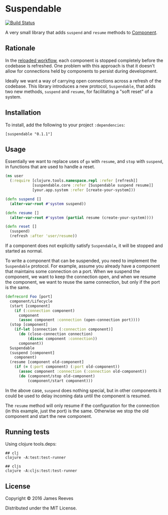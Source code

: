 # Suspendable

[![Build Status](https://travis-ci.org/weavejester/suspendable.svg?branch=master)](https://travis-ci.org/weavejester/suspendable)

A very small library that adds `suspend` and `resume` methods to
[Component][].

[component]: https://github.com/stuartsierra/component

## Rationale

In the [reloaded workflow][], each component is stopped completely
before the codebase is refreshed. One problem with this approach is
that it doesn't allow for connections held by components to persist
during development.

Ideally we want a way of carrying open connections across a refresh of
the codebase. This library introduces a new protocol, `Suspendable`,
that adds two new methods, `suspend` and `resume`, for facilitating a
"soft reset" of a system.

[reloaded workflow]: http://thinkrelevance.com/blog/2013/06/04/clojure-workflow-reloaded

## Installation

To install, add the following to your project `:dependencies`:

    [suspendable "0.1.1"]

## Usage

Essentially we want to replace uses of `go` with `resume`, and `stop`
with `suspend`, in functions that are used to handle a reset.

```clojure
(ns user
  (:require [clojure.tools.namespace.repl :refer [refresh]]
            [suspendable.core :refer [Suspendable suspend resume]]
            [your.app.system :refer [create-your-system]))

(defn suspend []
  (alter-var-root #'system suspend))

(defn resume []
  (alter-var-root #'system (partial resume (create-your-system))))

(defn reset []
  (suspend)
  (refresh :after 'user/resume))
```

If a component does not explicitly satisfy `Suspendable`, it will be
stopped and started as normal.

To write a component that can be suspended, you need to implement the
`Suspendable` protocol. For example, assume you already have a
component that maintains some connection on a port. When we suspend
the component, we want to keep the connection open, and when we resume
the component, we want to reuse the same connection, but only if the
port is the same.

```clojure
(defrecord Foo [port]
  component/Lifecycle
  (start [component]
    (if (:connection component)
      component
      (assoc component :connection (open-connection port))))
  (stop [component]
    (if-let [connection (:connection component)]
      (do (close-connection connection)
          (dissoc component :connection))
      component))
  Suspendable
  (suspend [component]
    component)
  (resume [component old-component]
    (if (= (:port component) (:port old-component))
      (assoc component :connection (:connection old-component))
      (do (component/stop old-component)
          (component/start component)))
```
      
In the above case, `suspend` does nothing special, but in other
components it could be used to delay incoming data until the component
is resumed.

The `resume` method will only resume if the configuration for the
connection (in this example, just the port) is the same. Otherwise we
stop the old component and start the new component.

## Running tests

Using clojure tools.deps:
```
## clj
clojure -A:test:test-runner

## cljs
clojure -A:cljs:test:test-runner
```

## License

Copyright © 2016 James Reeves

Distributed under the MIT License.
